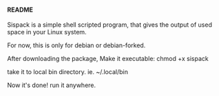 #### README #####

Sispack is a simple shell scripted program, that gives the output of used space in your Linux system.

For now, this is only for debian or debian-forked.

After downloading the package,
  Make it executable: chmod +x sispack

take it to local bin directory. ie. ~/.local/bin

Now it's done! run it anywhere.
